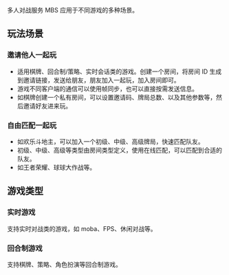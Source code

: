 多人对战服务 MBS 应用于不同游戏的多种场景。

## 玩法场景 
### 邀请他人一起玩 
- 适用棋牌、回合制/策略、实时会话类的游戏。创建一个房间，将房间 ID 生成到邀请链接，发送给朋友，朋友加入一起玩，加入房间即可。
- 游戏不同客户端的通信可以使用帧同步，也可以直接按需发送信息。
- 如棋牌创建一个私有房间，可以设置邀请码、牌局总数、以及其他参数等，然后邀请好友进来玩。


### 自由匹配一起玩
- 如欢乐斗地主，可以加入一个初级、中级、高级牌局，快速匹配队友。
- 初级、中级、高级等类型由房间类型定义，使用在线匹配，可以匹配到合适的队友。
- 如王者荣耀、球球大作战等。


## 游戏类型 
### 实时游戏 
支持实时对战类的游戏，如 moba、FPS、休闲对战等。

### 回合制游戏 
支持棋牌、策略、角色扮演等回合制游戏。
